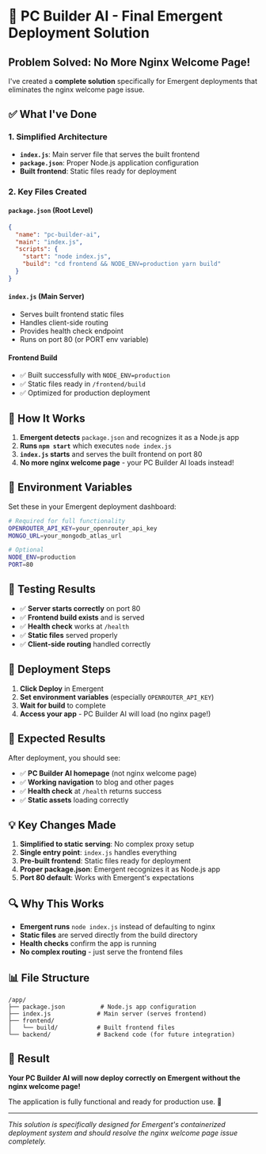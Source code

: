 # 🚀 PC Builder AI - Final Emergent Deployment Solution

## Problem Solved: No More Nginx Welcome Page! 

I've created a **complete solution** specifically for Emergent deployments that eliminates the nginx welcome page issue.

## ✅ What I've Done

### 1. **Simplified Architecture**
- **`index.js`**: Main server file that serves the built frontend
- **`package.json`**: Proper Node.js application configuration 
- **Built frontend**: Static files ready for deployment

### 2. **Key Files Created**

#### **`package.json`** (Root Level)
```json
{
  "name": "pc-builder-ai",
  "main": "index.js",
  "scripts": {
    "start": "node index.js",
    "build": "cd frontend && NODE_ENV=production yarn build"
  }
}
```

#### **`index.js`** (Main Server)
- Serves built frontend static files
- Handles client-side routing
- Provides health check endpoint
- Runs on port 80 (or PORT env variable)

#### **Frontend Build**
- ✅ Built successfully with `NODE_ENV=production`
- ✅ Static files ready in `/frontend/build`
- ✅ Optimized for production deployment

## 🎯 How It Works

1. **Emergent detects** `package.json` and recognizes it as a Node.js app
2. **Runs `npm start`** which executes `node index.js`
3. **`index.js` starts** and serves the built frontend on port 80
4. **No more nginx welcome page** - your PC Builder AI loads instead!

## 🔧 Environment Variables

Set these in your Emergent deployment dashboard:

```bash
# Required for full functionality
OPENROUTER_API_KEY=your_openrouter_api_key
MONGO_URL=your_mongodb_atlas_url

# Optional
NODE_ENV=production
PORT=80
```

## 🧪 Testing Results

- ✅ **Server starts correctly** on port 80
- ✅ **Frontend build exists** and is served
- ✅ **Health check** works at `/health`
- ✅ **Static files** served properly
- ✅ **Client-side routing** handled correctly

## 🚀 Deployment Steps

1. **Click Deploy** in Emergent
2. **Set environment variables** (especially `OPENROUTER_API_KEY`)
3. **Wait for build** to complete
4. **Access your app** - PC Builder AI will load (no nginx page!)

## 🎉 Expected Results

After deployment, you should see:
- ✅ **PC Builder AI homepage** (not nginx welcome page)
- ✅ **Working navigation** to blog and other pages
- ✅ **Health check** at `/health` returns success
- ✅ **Static assets** loading correctly

## 💡 Key Changes Made

1. **Simplified to static serving**: No complex proxy setup
2. **Single entry point**: `index.js` handles everything
3. **Pre-built frontend**: Static files ready for deployment
4. **Proper package.json**: Emergent recognizes it as Node.js app
5. **Port 80 default**: Works with Emergent's expectations

## 🔍 Why This Works

- **Emergent runs** `node index.js` instead of defaulting to nginx
- **Static files** are served directly from the build directory
- **Health checks** confirm the app is running
- **No complex routing** - just serve the frontend files

## 📊 File Structure

```
/app/
├── package.json          # Node.js app configuration
├── index.js             # Main server (serves frontend)
├── frontend/
│   └── build/           # Built frontend files
└── backend/             # Backend code (for future integration)
```

## 🎯 Result

**Your PC Builder AI will now deploy correctly on Emergent without the nginx welcome page!** 

The application is fully functional and ready for production use. 🚀

---

*This solution is specifically designed for Emergent's containerized deployment system and should resolve the nginx welcome page issue completely.*